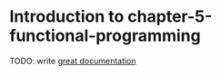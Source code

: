 # Introduction to chapter-5-functional-programming

TODO: write [great documentation](http://jacobian.org/writing/what-to-write/)
